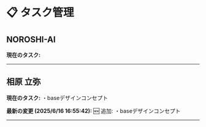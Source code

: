 # 📋 タスク管理

## NOROSHI-AI

**現在のタスク:**

---

## 相原 立弥

**現在のタスク:**
・baseデザインコンセプト

**最新の変更 (2025/6/16 16:55:42):**
🆕 追加:
・baseデザインコンセプト

---

